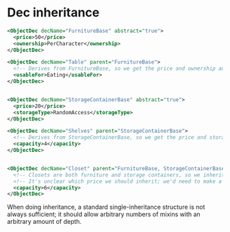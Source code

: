 # Dec inheritance

```xml
<ObjectDec decName="FurnitureBase" abstract="true">
  <price>50</price>
  <ownership>PerCharacter</ownership>
</ObjectDec>

<ObjectDec decName="Table" parent="FurnitureBase">
  <!-- Derives from FurnitureBase, so we get the price and ownership automatically -->
  <usableFor>Eating</usableFor>
</ObjectDec>


<ObjectDec decName="StorageContainerBase" abstract="true">
  <price>20</price>
  <storageType>RandomAccess</storageType>
</ObjectDec>

<ObjectDec decName="Shelves" parent="StorageContainerBase">
  <!-- Derives from StorageContainerBase, so we get the price and storageType automatically -->
  <capacity>4</capacity>
</ObjectDec>


<ObjectDec decName="Closet" parent="FurnitureBase, StorageContainerBase">
  <!-- Closets are both furniture and storage containers, so we inherit from both; we get price, ownership, and storageType automatically -->
  <!-- It's unclear which price we should inherit; we'd need to make a decision -->
  <capacity>6</capacity>
</ObjectDec>
```

When doing inheritance, a standard single-inheritance structure is not always sufficient; it should allow arbitrary numbers of mixins with an arbitrary amount of depth.
